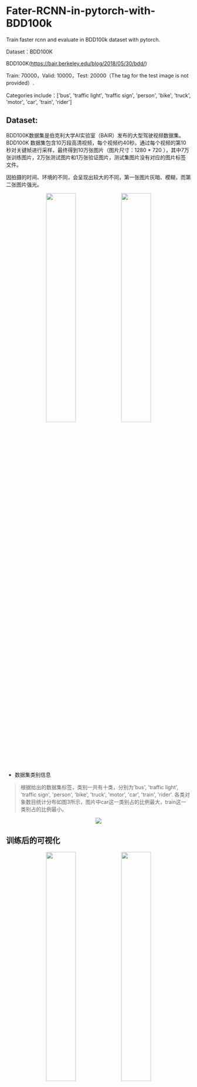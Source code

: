 # Fater-RCNN-in-pytorch-with-BDD100k
Train faster rcnn and evaluate in BDD100k dataset with pytorch.

Dataset：BDD100K

BDD100K(https://bair.berkeley.edu/blog/2018/05/30/bdd/)

Train: 70000，Valid: 10000，Test: 20000（The tag for the test image is not provided）.

Categories include：['bus', 'traffic light', 'traffic sign', 'person', 'bike', 'truck', 'motor', 'car', 'train', 'rider']

## Dataset:
   BDD100K数据集是伯克利大学AI实验室（BAIR）发布的大型驾驶视频数据集。BDD100K 数据集包含10万段高清视频，每个视频约40秒。通过每个视频的第10秒对关键帧进行采样，最终得到10万张图片（图片尺寸：1280 * 720 ），其中7万张训练图片，2万张测试图片和1万张验证图片，测试集图片没有对应的图片标签文件。
   
   因拍摄的时间、环境的不同，会呈现出较大的不同，第一张图片灰暗、模糊，而第二张图片强光。

<div align=center>
<img width="40%" src="https://github.com/Cathy-t/Fater-RCNN-in-pytorch-with-BDD100k/blob/master/data/original1.png"/>
<img width="40%" src="https://github.com/Cathy-t/Fater-RCNN-in-pytorch-with-BDD100k/blob/master/data/original2.png"/>
</div>

* 数据集类别信息
>根据给出的数据集标签，类别一共有十类，分别为'bus', 'traffic light', 'traffic sign', 'person', 'bike', 'truck', 'motor', 'car', 'train', 'rider'. 各类对象数目统计分布如图3所示，图片中car这一类别占的比例最大，train这一类别占的比例最小。
<div align=center><img src="https://github.com/Cathy-t/Fater-RCNN-in-pytorch-with-BDD100k/blob/master/data/distribution.png"/></div>

## 训练后的可视化
<div align=center>
<img width="40%" src="https://github.com/Cathy-t/Fater-RCNN-in-pytorch-with-BDD100k/blob/master/det_images/epoch2/cabc30fc-e7726578.jpg"/>
<img width="40%" src="https://github.com/Cathy-t/Fater-RCNN-in-pytorch-with-BDD100k/blob/master/det_images/epoch2/cabc30fc-eb673c5a.jpg"/>
</div>
